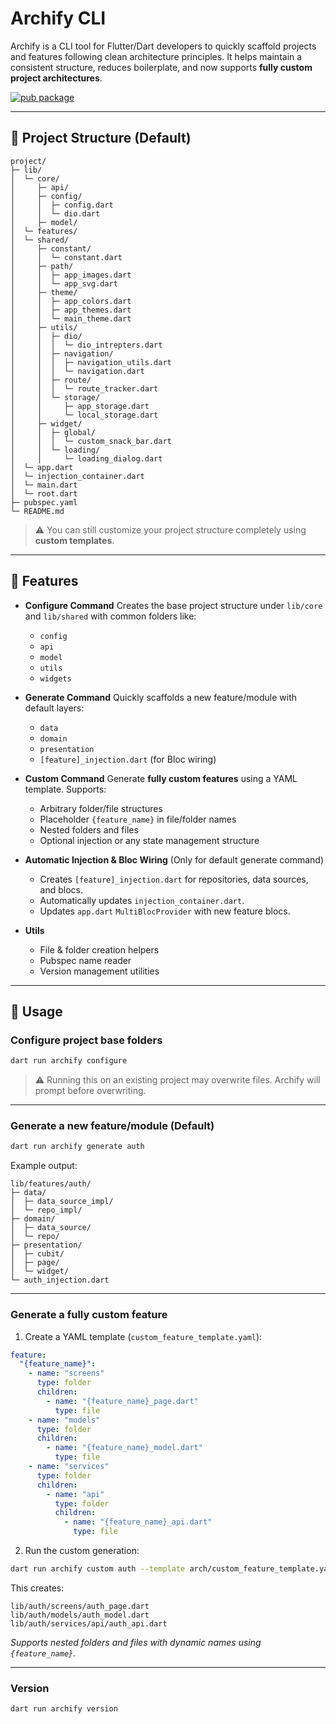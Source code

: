 # Archify CLI

Archify is a CLI tool for Flutter/Dart developers to quickly scaffold projects and features following clean architecture principles. It helps maintain a consistent structure, reduces boilerplate, and now supports **fully custom project architectures**.

[![pub package](https://img.shields.io/pub/v/archify.svg)](https://pub.dev/packages/archify)

---

## 📂 Project Structure (Default)

```
project/
├─ lib/
│  └─ core/
│     ├─ api/
│     ├─ config/
│     │  ├─ config.dart
│     │  └─ dio.dart
│     ├─ model/
│  └─ features/
│  └─ shared/
│     ├─ constant/
│     │  └─ constant.dart
│     ├─ path/
│     │  ├─ app_images.dart
│     │  └─ app_svg.dart
│     ├─ theme/
│     │  ├─ app_colors.dart
│     │  ├─ app_themes.dart
│     │  └─ main_theme.dart
│     ├─ utils/
│     │  ├─ dio/
│     │  │  └─ dio_intrepters.dart
│     │  ├─ navigation/
│     │  │  ├─ navigation_utils.dart
│     │  │  └─ navigation.dart
│     │  ├─ route/
│     │  │  └─ route_tracker.dart
│     │  └─ storage/
│     │     ├─ app_storage.dart
│     │     └─ local_storage.dart
│     ├─ widget/
│     │  ├─ global/
│     │  │  └─ custom_snack_bar.dart
│     │  └─ loading/
│     │     └─ loading_dialog.dart
│  └─ app.dart
│  └─ injection_container.dart
│  └─ main.dart
│  └─ root.dart
├─ pubspec.yaml
└─ README.md
```

> ⚠️ You can still customize your project structure completely using **custom templates**.

---

## 🔦 Features

* **Configure Command**
  Creates the base project structure under `lib/core` and `lib/shared` with common folders like:

  * `config`
  * `api`
  * `model`
  * `utils`
  * `widgets`

* **Generate Command**
  Quickly scaffolds a new feature/module with default layers:

  * `data`
  * `domain`
  * `presentation`
  * `[feature]_injection.dart` (for Bloc wiring)

* **Custom Command**
  Generate **fully custom features** using a YAML template. Supports:

  * Arbitrary folder/file structures
  * Placeholder `{feature_name}` in file/folder names
  * Nested folders and files
  * Optional injection or any state management structure

* **Automatic Injection & Bloc Wiring**
  (Only for default generate command)

  * Creates `[feature]_injection.dart` for repositories, data sources, and blocs.
  * Automatically updates `injection_container.dart`.
  * Updates `app.dart` `MultiBlocProvider` with new feature blocs.

* **Utils**

  * File & folder creation helpers
  * Pubspec name reader
  * Version management utilities

---

## 🚀 Usage

### Configure project base folders

```bash
dart run archify configure
```

> ⚠️ Running this on an existing project may overwrite files. Archify will prompt before overwriting.

---

### Generate a new feature/module (Default)

```bash
dart run archify generate auth
```

Example output:

```
lib/features/auth/
├─ data/
│  ├─ data_source_impl/
│  └─ repo_impl/
├─ domain/
│  ├─ data_source/
│  └─ repo/
├─ presentation/
│  ├─ cubit/
│  ├─ page/
│  └─ widget/
└─ auth_injection.dart
```

---

### Generate a fully custom feature

1. Create a YAML template (`custom_feature_template.yaml`):

```yaml
feature:
  "{feature_name}":
    - name: "screens"
      type: folder
      children:
        - name: "{feature_name}_page.dart"
          type: file
    - name: "models"
      type: folder
      children:
        - name: "{feature_name}_model.dart"
          type: file
    - name: "services"
      type: folder
      children:
        - name: "api"
          type: folder
          children:
            - name: "{feature_name}_api.dart"
              type: file
```

2. Run the custom generation:

```bash
dart run archify custom auth --template arch/custom_feature_template.yaml
```

This creates:

```
lib/auth/screens/auth_page.dart
lib/auth/models/auth_model.dart
lib/auth/services/api/auth_api.dart
```

*Supports nested folders and files with dynamic names using `{feature_name}`.*

---

### Version

```bash
dart run archify version
```
